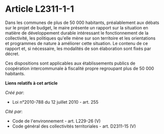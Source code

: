# Article L2311-1-1

Dans les communes de plus de 50 000 habitants, préalablement aux débats sur le projet de budget, le maire présente un rapport
sur la situation en matière de développement durable intéressant le fonctionnement de la collectivité, les politiques qu'elle
mène sur son territoire et les orientations et programmes de nature à améliorer cette situation. Le contenu de ce rapport et,
si nécessaire, les modalités de son élaboration sont fixés par décret.

Ces dispositions sont applicables aux établissements publics de coopération intercommunale à fiscalité propre regroupant plus
de 50 000 habitants.

**Liens relatifs à cet article**

_Créé par_:

  - Loi n°2010-788 du 12 juillet 2010 - art. 255

_Cité par_:

  - Code de l'environnement - art. L229-26 (V)
  - Code général des collectivités territoriales - art. D2311-15 (V)
